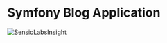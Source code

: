 Symfony Blog Application
====
[![SensioLabsInsight](https://insight.sensiolabs.com/projects/173d1d36-620a-45a2-9505-05695b0460d1/big.png)](https://insight.sensiolabs.com/projects/173d1d36-620a-45a2-9505-05695b0460d1)
